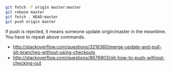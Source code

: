 ```bash
git fetch -f origin master:master
git rebase master
git fetch . HEAD:master
git push origin master
```

If push is rejected, it means someone update origin/master in the meantime.
You have to repeat above commands.

- http://stackoverflow.com/questions/3216360/merge-update-and-pull-git-branches-without-using-checkouts
- http://stackoverflow.com/questions/8676903/git-how-to-push-without-checking-out
